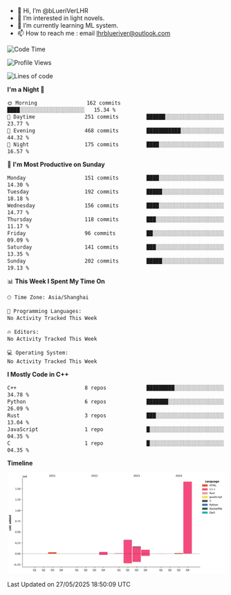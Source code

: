 - 👋 Hi, I’m @bLueriVerLHR
- 👀 I’m interested in light novels.
- 🌱 I’m currently learning ML system.
- 📫 How to reach me : email lhrblueriver@outlook.com

<!--START_SECTION:waka-->
![Code Time](http://img.shields.io/badge/Code%20Time-345%20hrs%2018%20mins-blue)

![Profile Views](http://img.shields.io/badge/Profile%20Views-0-blue)

![Lines of code](https://img.shields.io/badge/From%20Hello%20World%20I%27ve%20Written-2.3%20million%20lines%20of%20code-blue)

**I'm a Night 🦉** 

```text
🌞 Morning                162 commits         ████░░░░░░░░░░░░░░░░░░░░░   15.34 % 
🌆 Daytime                251 commits         ██████░░░░░░░░░░░░░░░░░░░   23.77 % 
🌃 Evening                468 commits         ███████████░░░░░░░░░░░░░░   44.32 % 
🌙 Night                  175 commits         ████░░░░░░░░░░░░░░░░░░░░░   16.57 % 
```
📅 **I'm Most Productive on Sunday** 

```text
Monday                   151 commits         ████░░░░░░░░░░░░░░░░░░░░░   14.30 % 
Tuesday                  192 commits         █████░░░░░░░░░░░░░░░░░░░░   18.18 % 
Wednesday                156 commits         ████░░░░░░░░░░░░░░░░░░░░░   14.77 % 
Thursday                 118 commits         ███░░░░░░░░░░░░░░░░░░░░░░   11.17 % 
Friday                   96 commits          ██░░░░░░░░░░░░░░░░░░░░░░░   09.09 % 
Saturday                 141 commits         ███░░░░░░░░░░░░░░░░░░░░░░   13.35 % 
Sunday                   202 commits         █████░░░░░░░░░░░░░░░░░░░░   19.13 % 
```


📊 **This Week I Spent My Time On** 

```text
🕑︎ Time Zone: Asia/Shanghai

💬 Programming Languages: 
No Activity Tracked This Week

🔥 Editors: 
No Activity Tracked This Week

💻 Operating System: 
No Activity Tracked This Week
```

**I Mostly Code in C++** 

```text
C++                      8 repos             █████████░░░░░░░░░░░░░░░░   34.78 % 
Python                   6 repos             ███████░░░░░░░░░░░░░░░░░░   26.09 % 
Rust                     3 repos             ███░░░░░░░░░░░░░░░░░░░░░░   13.04 % 
JavaScript               1 repo              █░░░░░░░░░░░░░░░░░░░░░░░░   04.35 % 
C                        1 repo              █░░░░░░░░░░░░░░░░░░░░░░░░   04.35 % 
```



**Timeline**

![Lines of Code chart](https://raw.githubusercontent.com/bLueriVerLHR/bLueriVerLHR/main/assets/bar_graph.png)


 Last Updated on 27/05/2025 18:50:09 UTC
<!--END_SECTION:waka-->

